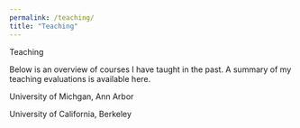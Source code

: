 ```yaml
---
permalink: /teaching/
title: "Teaching"
---
```


Teaching

Below is an overview of courses I have taught in the past. A summary of my teaching evaluations is available here.

University of Michgan, Ann Arbor


University of California, Berkeley

